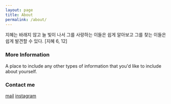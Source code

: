 ```yaml
---
layout: page
title: About
permalink: /about/
---
```


지혜는 바래지 않고 늘 빛이 나서 그를 사랑하는 이들은 쉽게 알아보고 그를 찾는 이들은 쉽게 발견할 수 있다. [지혜 6, 12]

### More Information

A place to include any other types of information that you'd like to include about yourself.

### Contact me

[mail](mailto:yeoulab@gmail.com)
[instagram](linkto:instagram.com/studio4627)